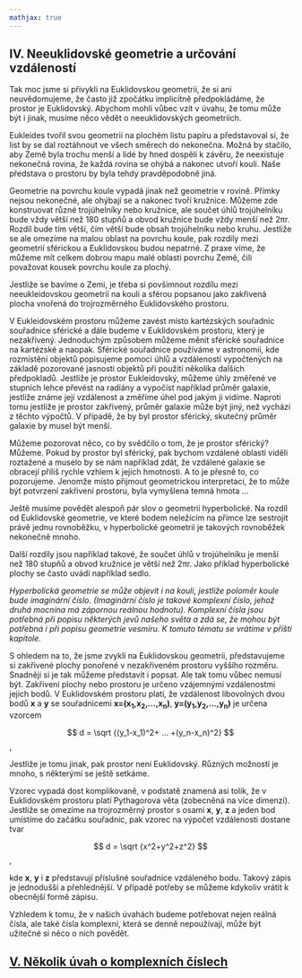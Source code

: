 ```yaml
---
mathjax: true
---
```


## IV. Neeuklidovské geometrie a určování vzdáleností

Tak moc jsme si přivykli na Euklidovskou  geometrii, že si ani neuvědomujeme, že často již zpočátku
implicitně předpokládáme, že prostor je Euklidovský.  Abychom mohli vůbec vzít v úvahu, že tomu může být i jinak,
musíme něco vědět o neeuklidovských geometriích. 

Eukleides tvořil svou geometrii na plochém listu papíru a představoval si, že list by se dal roztáhnout
ve všech směrech do nekonečna. Možná by stačilo, aby Země byla trochu menší a lidé by hned dospěli k závěru,
že neexistuje nekonečná rovina, že každá rovina se ohýbá  a  nakonec utvoří kouli.
Naše představa o prostoru by byla tehdy pravděpodobně jiná.

Geometrie na povrchu koule vypadá jinak než geometrie v rovině. Přímky nejsou nekonečné, ale ohýbají se
a nakonec tvoří kružnice. Můžeme zde konstruovat různé trojúhelníky nebo kružnice,
ale součet úhlů trojúhelníku bude vždy větší než 180 stupňů a obvod kružnice bude vždy menší než 2πr.
Rozdíl bude tím větší, čím větší bude obsah trojúhelníku nebo kruhu. Jestliže se ale omezíme na malou oblast
na povrchu koule, pak rozdíly  mezi geometrií sférickou a Euklidovskou budou nepatrné.
Z praxe víme, že můžeme mít celkem dobrou mapu malé oblasti povrchu Země, čili považovat kousek povrchu koule za plochý.

Jestliže se bavíme o Zemi, je třeba si povšimnout rozdílu mezi neeukleidovskou geometrií na kouli
a sférou popsanou jako zakřivená plocha vnořená do trojrozměrného  Euklidovského prostoru.

V Eukleidovském prostoru můžeme zavést místo kartézských souřadnic souřadnice sférické
a dále budeme v Euklidovském prostoru, který je nezakřivený.
Jednoduchým způsobem můžeme měnit sférické souřadnice na kartézské a naopak.
Sférické souřadnice používáme v astronomii, kde rozmístění objektů popisujeme pomocí úhlů a vzdáleností
vypočtených na základě pozorované jasnosti objektů při použití několika dalších předpokladů.
Jestliže je prostor Eukleidovský, můžeme  úhly změřené ve stupních lehce převést na radiány
a vypočíst například průměr galaxie, jestliže známe její vzdálenost a změříme úhel pod jakým ji vidíme.
Naproti tomu jestliže je prostor zakřivený, průměr galaxie může být jiný, než vychází z těchto výpočtů.
V případě, že by byl prostor sférický, skutečný průměr galaxie by musel být menší.

Můžeme pozorovat něco, co by svědčilo o tom, že je prostor sférický? Můžeme.
Pokud by prostor byl sférický, pak bychom vzdálené oblasti viděli roztažené
a muselo by se nám například zdát, že vzdálené galaxie se obracejí příliš rychle vzhlem k jejich hmotnosti.
A to je přesně to, co pozorujeme. Jenomže místo přijmout geometrickou interpretaci,
že to může být potvrzení zakřivení prostoru, byla vymyšlena temná hmota ... 

Ještě musíme povědět alespoň pár slov o geometrii hyperbolické.
Na rozdíl od Euklidovské geometrie, ve které bodem neležícím na přímce lze sestrojit
právě jednu rovnoběžku, v hyperbolické geometrii je takových rovnoběžek nekonečně mnoho.

Další rozdíly jsou například takové, že součet úhlů v trojúhelníku je menší než 180 stupňů
a obvod kružnice je větší než 2πr. Jako příklad hyperbolické plochy se často uvádí například sedlo.
 
*Hyperbolická geometrie se může objevit i na kouli, jestliže poloměr koule bude imaginární číslo.
(Imaginární číslo je takové komplexní číslo, jehož druhá mocnina má zápornou reálnou hodnotu).
Komplexní čísla jsou potřebná při popisu některých jevů našeho světa a zdá se,
že mohou být potřebná i při popisu geometrie vesmíru. K tomuto tématu se vrátíme v příští kapitole.*

S ohledem na to, že jsme zvyklí na Euklidovskou geometrii, představujeme si zakřivené plochy  ponořené v nezakřiveném prostoru vyššího rozměru. Snadněji  si je tak můžeme představit i popsat.  Ale tak tomu vůbec nemusí být. Zakřivení plochy nebo prostoru je určeno vzájemnými vzdálenostmi  jejich bodů. V Euklidovském prostoru platí, že vzdálenost libovolných dvou bodů **x** a **y** se souřadnicemi **x=(x<sub>1</sub>,x<sub>2</sub>,...,x<sub>n</sub>)**, **y=(y<sub>1</sub>,y<sub>2</sub>,...,y<sub>n</sub>)** je určena vzorcem
	
$$ d = \sqrt {(y_1-x_1)^2+ ... +(y_n-x_n)^2}  $$,

Jestliže je tomu jinak, pak prostor není Euklidovský.
Různých možností je mnoho, s některými se ještě setkáme.

Vzorec vypadá dost komplikovaně, v podstatě znamená asi tolik,
že v Euklidovském prostoru platí Pythagorova věta (zobecněná na více dimenzí).
Jestliže se omezíme na trojrozměrný prostor s osami **x**, **y**, **z**
a jeden bod umístíme do začátku souřadnic, pak vzorec na výpočet vzdálenosti dostane tvar

$$ d = \sqrt {x^2+y^2+z^2}  $$,

kde **x**, **y** i **z** představují příslušné souřadnice vzdáleného bodu.
Takový zápis je jednodušší a přehlednější. V případě potřeby se můžeme kdykoliv vrátit
k obecnější formě zápisu.

Vzhledem k tomu, že v našich úvahách budeme potřebovat nejen reálná čísla, ale také čísla komplexní,
která se denně nepoužívají, může být užitečné si něco o nich povědět.

## [V. Několik úvah o komplexních číslech](rozdzial5)
